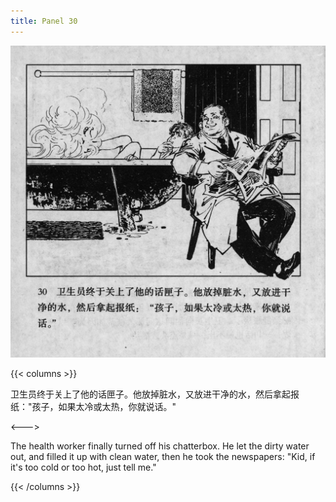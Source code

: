 ```yaml
---
title: Panel 30
---
```


![biao page](./../../images/biao/seifert0726_biao_0034_030.jpg)

{{< columns >}}


卫生员终于关上了他的话匣子。他放掉脏水，又放进干净的水，然后拿起报纸："孩子，如果太冷或太热，你就说话。"

<--->

The health worker finally turned off his chatterbox. He let the dirty water out, and filled it up with clean water, then he took the newspapers: "Kid, if it's too cold or too hot, just tell me."

{{< /columns >}}